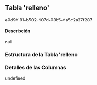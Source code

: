 
## Tabla 'relleno'
e9d9b181-b502-407d-98b5-da5c2a27f287
#### Descripción

null

### Estructura de la Tabla 'relleno'




### Detalles de las Columnas
undefined

